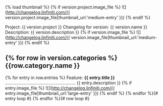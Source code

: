 {% load thumbnail %}
{% if version.project.image_file %}
![](http://changelog.linfiniti.com/{{ version.project.image_file|thumbnail_url:'medium-entry' }})
{% endif %}

Project: {{ version.project }}
Changelog for version: {{ version.name }}
Description: {{ version.description }}
{% if version.image_file %}
![](http://changelog.linfiniti.com/{{ version.image_file|thumbnail_url:'medium-entry' }})
{% endif %}

{% for row in version.categories %}
{{row.category.name }}
---------------------------------------------------------
{% for entry in row.entries %}
Feature: **{{ entry.title }}**
.........................................................
{{ entry.description }}
{% if entry.image_file %}
![](http://changelog.linfiniti.com/{{ entry.image_file|thumbnail_url:'large-entry' }})
{% endif %}
{% endfor %}{# entry loop #}
{% endfor %}{# row loop #}
